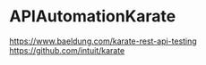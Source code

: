 # APIAutomationKarate

https://www.baeldung.com/karate-rest-api-testing
https://github.com/intuit/karate
